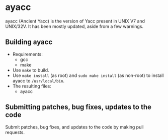 # ayacc
ayacc (Ancient Yacc) is the version of Yacc present in UNIX V7 and UNIX/32V. It has been mostly updated, aside from a few warnings.

## Building ayacc
* Requirements:
   * gcc
   * make
* Use `make` to build.
* Use `make install` (as root) and `sudo make install` (as non-root) to install ayacc to `/usr/local/bin`.
* The resulting files:
   * ayacc
   
## Submitting patches, bug fixes, updates to the code

Submit patches, bug fixes, and updates to the code by making pull requests.
